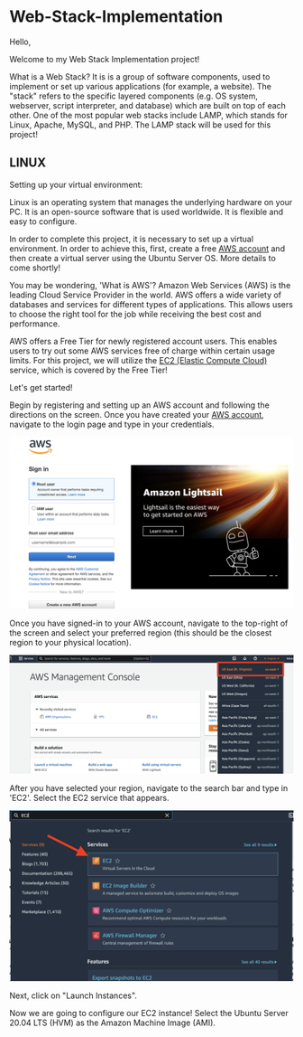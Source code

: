 # Web-Stack-Implementation

Hello,

Welcome to my Web Stack Implementation project!

What is a Web Stack? It is is a group of software components, used to implement or set up various applications (for example, a website). The "stack" refers to the specific layered components (e.g. OS system, webserver, script interpreter, and database) which are built on top of each other. One of the most popular web stacks include LAMP, which stands for Linux, Apache, MySQL, and PHP. The LAMP stack will be used for this project!

## LINUX

Setting up your virtual environment:

Linux is an operating system that manages the underlying hardware on your PC. It is an open-source software that is used worldwide. It is flexible and easy to configure.

In order to complete this project, it is necessary to set up a virtual environment. In order to achieve this, first, create a free [AWS account](https://aws.amazon.com/) and then create a virtual server using the Ubuntu Server OS. More details to come shortly!

You may be wondering, 'What is AWS'? Amazon Web Services (AWS) is the leading Cloud Service Provider in the world. AWS offers a wide variety of databases and services for different types of applications. This allows users to choose the right tool for the job while receiving the best cost and performance.

AWS offers a Free Tier for newly registered account users. This enables users to try out some AWS services free of charge within certain usage limits. For this project, we will utilize the [EC2 (Elastic Compute Cloud)](https://aws.amazon.com/ec2/features/) service, which is covered by the Free Tier!

Let's get started!

Begin by registering and setting up an AWS account and following the directions on the screen. Once you have created your [AWS account](https://portal.aws.amazon.com/billing/signup#/start), navigate to the login page and type in your credentials.

![](./images/awslogin1.png)

Once you have signed-in to your AWS account, navigate to the top-right of the screen and select your preferred region (this should be the closest region to your physical location).

![](prefregion.png)

After you have selected your region, navigate to the search bar and type in 'EC2'. Select the EC2 service that appears.

![](ec2.png)

Next, click on "Launch Instances".


Now we are going to configure our EC2 instance! Select the Ubuntu Server 20.04 LTS (HVM) as the Amazon Machine Image (AMI).

